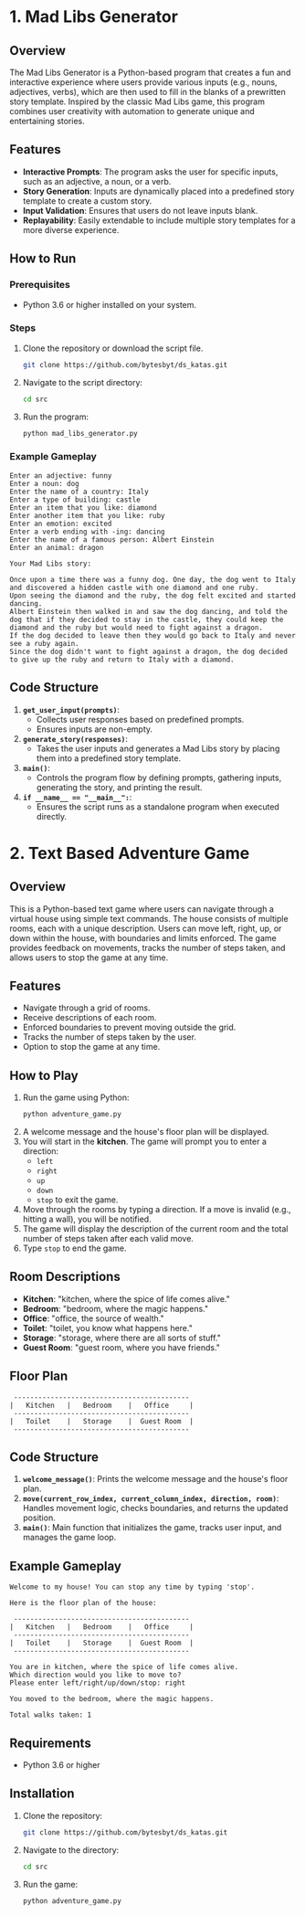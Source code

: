 
# 1. Mad Libs Generator

## Overview
The Mad Libs Generator is a Python-based program that creates a fun and interactive experience where users provide various inputs (e.g., nouns, adjectives, verbs), which are then used to fill in the blanks of a prewritten story template. Inspired by the classic Mad Libs game, this program combines user creativity with automation to generate unique and entertaining stories.

## Features
- **Interactive Prompts**: The program asks the user for specific inputs, such as an adjective, a noun, or a verb.
- **Story Generation**: Inputs are dynamically placed into a predefined story template to create a custom story.
- **Input Validation**: Ensures that users do not leave inputs blank.
- **Replayability**: Easily extendable to include multiple story templates for a more diverse experience.

## How to Run
### Prerequisites
- Python 3.6 or higher installed on your system.

### Steps
1. Clone the repository or download the script file.
   ```bash
   git clone https://github.com/bytesbyt/ds_katas.git
   ```
2. Navigate to the script directory:
   ```bash
   cd src
   ```
3. Run the program:
   ```bash
   python mad_libs_generator.py
   ```

### Example Gameplay
```text
Enter an adjective: funny
Enter a noun: dog
Enter the name of a country: Italy
Enter a type of building: castle
Enter an item that you like: diamond
Enter another item that you like: ruby
Enter an emotion: excited
Enter a verb ending with -ing: dancing
Enter the name of a famous person: Albert Einstein
Enter an animal: dragon

Your Mad Libs story:

Once upon a time there was a funny dog. One day, the dog went to Italy and discovered a hidden castle with one diamond and one ruby.
Upon seeing the diamond and the ruby, the dog felt excited and started dancing.
Albert Einstein then walked in and saw the dog dancing, and told the dog that if they decided to stay in the castle, they could keep the diamond and the ruby but would need to fight against a dragon.
If the dog decided to leave then they would go back to Italy and never see a ruby again.
Since the dog didn't want to fight against a dragon, the dog decided to give up the ruby and return to Italy with a diamond.
```

## Code Structure
1. **`get_user_input(prompts)`**:
   - Collects user responses based on predefined prompts.
   - Ensures inputs are non-empty.
2. **`generate_story(responses)`**:
   - Takes the user inputs and generates a Mad Libs story by placing them into a predefined story template.
3. **`main()`**:
   - Controls the program flow by defining prompts, gathering inputs, generating the story, and printing the result.
4. **`if __name__ == "__main__":`**:
   - Ensures the script runs as a standalone program when executed directly.






# 2. Text Based Adventure Game

## Overview
This is a Python-based text game where users can navigate through a virtual house using simple text commands. The house consists of multiple rooms, each with a unique description. Users can move left, right, up, or down within the house, with boundaries and limits enforced. The game provides feedback on movements, tracks the number of steps taken, and allows users to stop the game at any time.

## Features
- Navigate through a grid of rooms.
- Receive descriptions of each room.
- Enforced boundaries to prevent moving outside the grid.
- Tracks the number of steps taken by the user.
- Option to stop the game at any time.

## How to Play
1. Run the game using Python:
   ```bash
   python adventure_game.py
   ```
2. A welcome message and the house's floor plan will be displayed.
3. You will start in the **kitchen**. The game will prompt you to enter a direction:
   - `left`
   - `right`
   - `up`
   - `down`
   - `stop` to exit the game.
4. Move through the rooms by typing a direction. If a move is invalid (e.g., hitting a wall), you will be notified.
5. The game will display the description of the current room and the total number of steps taken after each valid move.
6. Type `stop` to end the game.

## Room Descriptions
- **Kitchen**: "kitchen, where the spice of life comes alive."
- **Bedroom**: "bedroom, where the magic happens."
- **Office**: "office, the source of wealth."
- **Toilet**: "toilet, you know what happens here."
- **Storage**: "storage, where there are all sorts of stuff."
- **Guest Room**: "guest room, where you have friends."

## Floor Plan
```
 -------------------------------------------
|   Kitchen   |   Bedroom    |   Office     |
 -------------------------------------------
|   Toilet    |   Storage    |  Guest Room  |
 -------------------------------------------
```

## Code Structure
1. **`welcome_message()`**: Prints the welcome message and the house's floor plan.
2. **`move(current_row_index, current_column_index, direction, room)`**: Handles movement logic, checks boundaries, and returns the updated position.
3. **`main()`**: Main function that initializes the game, tracks user input, and manages the game loop.

## Example Gameplay
```
Welcome to my house! You can stop any time by typing 'stop'.

Here is the floor plan of the house:

 -------------------------------------------
|   Kitchen   |   Bedroom    |   Office     |
 -------------------------------------------
|   Toilet    |   Storage    |  Guest Room  |
 -------------------------------------------

You are in kitchen, where the spice of life comes alive.
Which direction would you like to move to?
Please enter left/right/up/down/stop: right

You moved to the bedroom, where the magic happens.

Total walks taken: 1
```

## Requirements
- Python 3.6 or higher

## Installation
1. Clone the repository:
   ```bash
   git clone https://github.com/bytesbyt/ds_katas.git
   ```
2. Navigate to the directory:
   ```bash
   cd src
   ```
3. Run the game:
   ```bash
   python adventure_game.py
   ```

